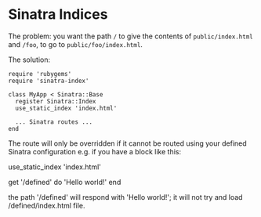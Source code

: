 # Sinatra Indices

The problem: you want the path `/` to give the contents of `public/index.html` and `/foo`, to go to `public/foo/index.html`.

The solution:

    require 'rubygems'
	require 'sinatra-index'
    
    class MyApp < Sinatra::Base
      register Sinatra::Index
      use_static_index 'index.html'
	  
	  ... Sinatra routes ...
	end

The route will only be overridden if it cannot be routed using your defined Sinatra configuration e.g. if you have a block like this:

use_static_index 'index.html'

get '/defined' do
    'Hello world!'
end

the path '/defined' will respond with 'Hello world!'; it will not try and load /defined/index.html file.